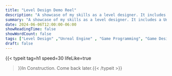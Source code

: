 ```yaml
---
title: "Level Design Demo Reel"
description: "A showcase of my skills as a level designer. It includes a Unreal Engine recreation of Neon White, using Fallout 3's G.E.C.K. and tutorial, intemediate and advanced levels for Portal 2 and Baba Is You."
summary: "A showcase of my skills as a level designer. It includes a Unreal Engine recreation of Neon White, using Fallout 3's G.E.C.K. and tutorial, intemediate and advanced levels for Portal 2 and Baba Is You."
date: 2024-06-06T12:00:00-06:00
showReadingTime: false
showWordCount: false
tags: ["Level Design" ,"Unreal Engine" , "Game Programming", "Game Design"]
draft: false
---
```


{{< typeit
    tag=h1
    speed=30
    lifeLike=true
 >}}In Construction. Come back later.{{< /typeit >}}